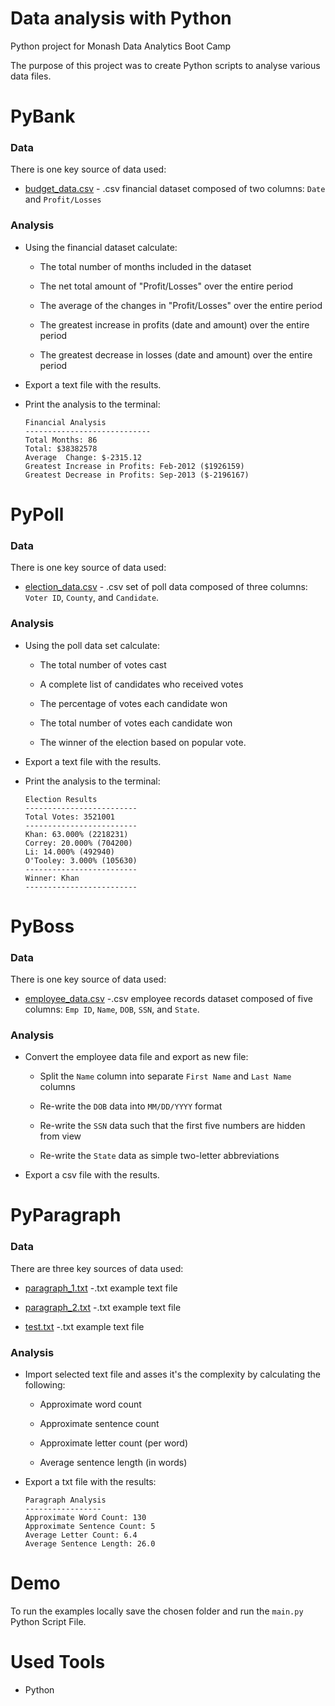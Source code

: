 # Data analysis with Python
Python project for Monash Data Analytics Boot Camp

The purpose of this project was to create Python scripts to analyse various data files.

   

# PyBank

### Data

There is one key source of data used:

* [budget_data.csv](PyBank/Resources/budget_data.csv) - .csv financial dataset composed of two columns: `Date` and `Profit/Losses`

### Analysis

* Using the financial dataset calculate:

  * The total number of months included in the dataset

  * The net total amount of "Profit/Losses" over the entire period

  * The average of the changes in "Profit/Losses" over the entire period

  * The greatest increase in profits (date and amount) over the entire period

  * The greatest decrease in losses (date and amount) over the entire period

* Export a text file with the results.

* Print the analysis to the terminal:

  ```text
  Financial Analysis
  ----------------------------
  Total Months: 86
  Total: $38382578
  Average  Change: $-2315.12
  Greatest Increase in Profits: Feb-2012 ($1926159)
  Greatest Decrease in Profits: Sep-2013 ($-2196167)
  ```


# PyPoll

### Data

There is one key source of data used:

* [election_data.csv](PyPoll/Resources/election_data.csv) - .csv set of poll data composed of three columns: `Voter ID`, `County`, and `Candidate`.

### Analysis

* Using the poll data set calculate:

  * The total number of votes cast

  * A complete list of candidates who received votes

  * The percentage of votes each candidate won

  * The total number of votes each candidate won

  * The winner of the election based on popular vote.

* Export a text file with the results.

* Print the analysis to the terminal:

  ```text
  Election Results
  -------------------------
  Total Votes: 3521001
  -------------------------
  Khan: 63.000% (2218231)
  Correy: 20.000% (704200)
  Li: 14.000% (492940)
  O'Tooley: 3.000% (105630)
  -------------------------
  Winner: Khan
  -------------------------
  ```


# PyBoss

### Data

There is one key source of data used:

* [employee_data.csv](PyBoss/Resources/employee_data.csv) -.csv employee records dataset composed of five columns: `Emp ID`, `Name`, `DOB`, `SSN`, and `State`.

### Analysis

* Convert the employee data file and export as new file:

  * Split the `Name` column into separate `First Name` and `Last Name` columns

  * Re-write the `DOB` data into `MM/DD/YYYY` format

  * Re-write the `SSN` data such that the first five numbers are hidden from view

  * Re-write the `State` data as simple two-letter abbreviations

* Export a csv file with the results.


# PyParagraph

### Data

There are three key sources of data used:

* [paragraph_1.txt](PyParagraph/Resources/paragraph_1.txt) -.txt example text file

* [paragraph_2.txt](PyParagraph/Resources/paragraph_2.txt) -.txt example text file

* [test.txt](PyParagraph/Resources/test.txt) -.txt example text file

### Analysis

* Import selected text file and asses it's the complexity by calculating the following:

  * Approximate word count

  * Approximate sentence count

  * Approximate letter count (per word)

  * Average sentence length (in words)

* Export a txt file with the results:

  ```output
  Paragraph Analysis
  -----------------
  Approximate Word Count: 130
  Approximate Sentence Count: 5
  Average Letter Count: 6.4
  Average Sentence Length: 26.0
  ```


# Demo

To run the examples locally save the chosen folder and run the `main.py` Python Script File.


# Used Tools
 * Python
